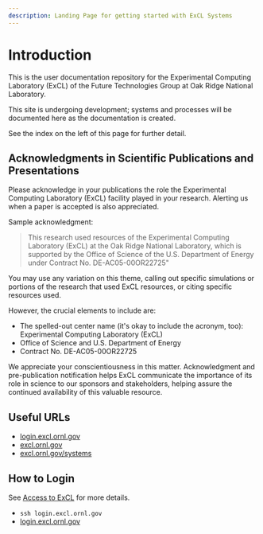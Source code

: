 ```yaml
---
description: Landing Page for getting started with ExCL Systems
---
```


# Introduction

This is the user documentation repository for the Experimental Computing Laboratory \(ExCL\) of the Future Technologies Group at Oak Ridge National Laboratory.

This site is undergoing development; systems and processes will be documented here as the documentation is created.

See the index on the left of this page for further detail.

## Acknowledgments in Scientific Publications and Presentations

Please acknowledge in your publications the role the Experimental Computing Laboratory \(ExCL\) facility played in your research. Alerting us when a paper is accepted is also appreciated.

Sample acknowledgment:

> This research used resources of the Experimental Computing Laboratory \(ExCL\) at the Oak Ridge National Laboratory, which is supported by the Office of Science of the U.S. Department of Energy under Contract No. DE-AC05-00OR22725"

You may use any variation on this theme, calling out specific simulations or portions of the research that used ExCL resources, or citing specific resources used.

However, the crucial elements to include are:

* The spelled-out center name \(it's okay to include the acronym, too\): Experimental Computing Laboratory \(ExCL\)
* Office of Science and U.S. Department of Energy
* Contract No. DE-AC05-00OR22725

We appreciate your conscientiousness in this matter. Acknowledgment and pre-publication notification helps ExCL communicate the importance of its role in science to our sponsors and stakeholders, helping assure the continued availability of this valuable resource.

## Useful URLs

* [login.excl.ornl.gov](https://login.excl.ornl.gov:300) 
* [excl.ornl.gov](https://excl.ornl.gov/)
* [excl.ornl.gov/systems](https://excl.ornl.gov/excl-systems/)

## How to Login

See [Access to ExCL](excl-support/access.md) for more details.

* `ssh login.excl.ornl.gov`
* [login.excl.ornl.gov](https://login.excl.ornl.gov:300)


